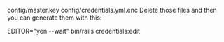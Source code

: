 config/master.key
config/credentials.yml.enc
Delete those files and then you can generate them with this:

EDITOR="yen --wait" bin/rails credentials:edit